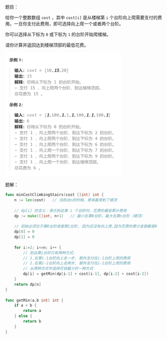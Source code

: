 题目：

给你一个整数数组 `cost` ，其中 `cost[i]` 是从楼梯第 `i` 个台阶向上爬需要支付的费用。一旦你支付此费用，即可选择向上爬一个或者两个台阶。

你可以选择从下标为 `0` 或下标为 `1` 的台阶开始爬楼梯。

请你计算并返回达到楼梯顶部的最低花费。

<img src="746.使用最小花费爬楼梯.assets/image-20231014115350441.png" alt="image-20231014115350441" style="zoom:50%;" />

题解：

```go
func minCostClimbingStairs(cost []int) int {
    n := len(cost)   // 当到达n的时候，意味着爬到了楼顶

    // dp[i] 的含义：表示到达第 i 个台阶时，花费的最低累计费用
    dp := make([]int, n+1)   // 最小在第0台阶，最大在第n台阶（楼顶）
    
    // 初始必须位于第0台阶或者第1台阶, 因为还没有向上爬,因为花费的累计金额都是0
    dp[0] = 0
    dp[1] = 0

    for i:=2; i<=n; i++ {
        // 到达第i台阶只有两种方式:
        // 1.在第i-1台阶向上走一步, 额外支付在i-1台阶上爬的费用
        // 2.在第i-2台阶向上走两步, 额外支付在i-2台阶上爬的费用
        // 从两种方式中选择花钱最少的一种方式
        dp[i] = getMin(dp[i-1] + cost[i-1], dp[i-2] + cost[i-2])
    }
    return dp[n]
}

func getMin(a,b int) int {
    if a < b {
        return a
    } else {
        return b
    }
}
```

